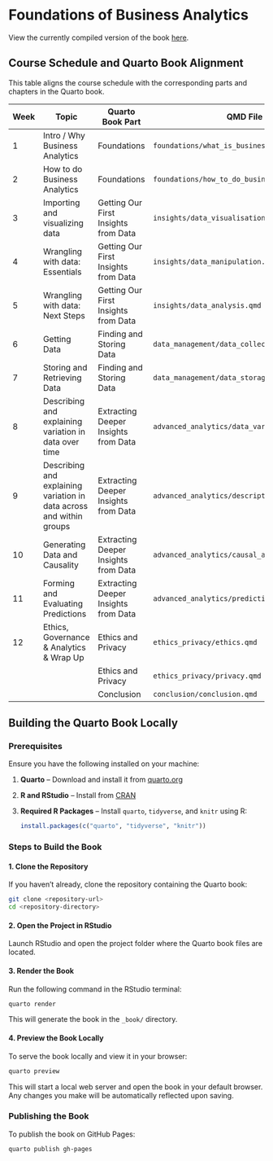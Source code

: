 
# Foundations of Business Analytics

<!-- badges: start -->
<!-- badges: end -->

View the currently compiled version of the book [here](https://unimelb-cmce-10002.github.io/fba-book/).

## Course Schedule and Quarto Book Alignment

This table aligns the course schedule with the corresponding parts and chapters in the Quarto book.

| **Week**  | **Topic**                                           | **Quarto Book Part**                     | **QMD File**                           |
|----------|---------------------------------------------------|-----------------------------------------|----------------------------------------|
| 1        | Intro / Why Business Analytics                    | Foundations                              | `foundations/what_is_business_analytics.qmd` |
| 2        | How to do Business Analytics                      | Foundations                              | `foundations/how_to_do_business_analytics.qmd` |
| 3        | Importing and visualizing data                    | Getting Our First Insights from Data     | `insights/data_visualisation.qmd`     |
| 4        | Wrangling with data: Essentials                   | Getting Our First Insights from Data     | `insights/data_manipulation.qmd`      |
| 5        | Wrangling with data: Next Steps                   | Getting Our First Insights from Data     | `insights/data_analysis.qmd`          |
| 6        | Getting Data                                      | Finding and Storing Data                 | `data_management/data_collection.qmd` |
| 7        | Storing and Retrieving Data                       | Finding and Storing Data                 | `data_management/data_storage.qmd`    |
| 8        | Describing and explaining variation in data over time | Extracting Deeper Insights from Data | `advanced_analytics/data_variation.qmd` |
| 9        | Describing and explaining variation in data across and within groups | Extracting Deeper Insights from Data | `advanced_analytics/descriptive_analytics.qmd` |
| 10       | Generating Data and Causality                     | Extracting Deeper Insights from Data     | `advanced_analytics/causal_analytics.qmd` |
| 11       | Forming and Evaluating Predictions                | Extracting Deeper Insights from Data     | `advanced_analytics/predictive_analytics.qmd` |
| 12       | Ethics, Governance & Analytics & Wrap Up         | Ethics and Privacy                       | `ethics_privacy/ethics.qmd`            |
|          |                                                 | Ethics and Privacy                       | `ethics_privacy/privacy.qmd`           |
|          |                                                 | Conclusion                               | `conclusion/conclusion.qmd`            |

## Building the Quarto Book Locally

### **Prerequisites**
Ensure you have the following installed on your machine:

1. **Quarto** – Download and install it from [quarto.org](https://quarto.org/)
2. **R and RStudio** – Install from [CRAN](https://cran.r-project.org/)
3. **Required R Packages** – Install `quarto`, `tidyverse`, and `knitr` using R:
   
   ```r
   install.packages(c("quarto", "tidyverse", "knitr"))
   ```

### **Steps to Build the Book**

#### 1. **Clone the Repository**  
If you haven’t already, clone the repository containing the Quarto book:

```sh
git clone <repository-url>
cd <repository-directory>
```

#### 2. **Open the Project in RStudio**
Launch RStudio and open the project folder where the Quarto book files are located.

#### 3. **Render the Book**  
Run the following command in the RStudio terminal:

```sh
quarto render
```

This will generate the book in the `_book/` directory.

#### 4. **Preview the Book Locally**  
To serve the book locally and view it in your browser:

```sh
quarto preview
```

This will start a local web server and open the book in your default browser. Any changes you make will be automatically reflected upon saving.

### **Publishing the Book**
To publish the book on GitHub Pages:

```sh
quarto publish gh-pages
```


